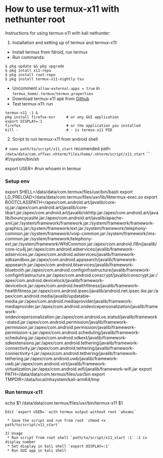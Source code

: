 # How to use termux-x11 with nethunter root

Instructions for using termux-x11 with kali nethunter:
1) Installation and setting up of termux and termux-x11:

  * Install termux from fdroid, run termux
  * Run commands:
  ```
$ pkg update && pkg upgrade
$ pkg intall x11-repo
$ pkg install root-repo
$ pkg install termux-x11-nightly tsu
  ```
  * Uncomment `allow-external-apps = true` in `termux_home/.termux/termux.properties`
  * Download termux-x11 apk from [Github](https://github.com/termux/termux-x11/releases/tag/nightly)
  * Test termux-x11: run
   ```
termux-x11 :1 &
pkg install firefox-esr     # or any GUI application
export DISPLAY=:1
firefox                     # or the application you installed
kill -                      # - is termux-x11 PID
   ```
2) Script to run termux-x11 from android shell

 `# nano path/to/script/x11_start` recomended path: `
/data/data/com.offsec.nhterm/files/home/.nhterm/script/x11_start`  ```
#!/system/bin/sh

export USER= #run whoami in termux

### Setup env ###

export SHELL=/data/data/com.termux/files/usr/bin/bash
export LD_PRELOAD=/data/data/com.termux/files/usr/lib/libtermux-exec.so
export BOOTCLASSPATH=/apex/com.android.art/javalib/core-oj.jar:/apex/com.android.art/javalib/core-libart.jar:/apex/com.android.art/javalib/okhttp.jar:/apex/com.android.art/javalib/bouncycastle.jar:/apex/com.android.art/javalib/apache-xml.jar:/system/framework/framework.jar:/system/framework/framework-graphics.jar:/system/framework/ext.jar:/system/framework/telephony-common.jar:/system/framework/voip-common.jar:/system/framework/ims-common.jar:/system/framework/telephony-ext.jar:/system/framework/WfdCommon.jar:/apex/com.android.i18n/javalib/core-icu4j.jar:/apex/com.android.adservices/javalib/framework-adservices.jar:/apex/com.android.adservices/javalib/framework-sdksandbox.jar:/apex/com.android.appsearch/javalib/framework-appsearch.jar:/apex/com.android.btservices/javalib/framework-bluetooth.jar:/apex/com.android.configinfrastructure/javalib/framework-configinfrastructure.jar:/apex/com.android.conscrypt/javalib/conscrypt.jar:/apex/com.android.devicelock/javalib/framework-devicelock.jar:/apex/com.android.healthfitness/javalib/framework-healthfitness.jar:/apex/com.android.ipsec/javalib/android.net.ipsec.ike.jar:/apex/com.android.media/javalib/updatable-media.jar:/apex/com.android.mediaprovider/javalib/framework-mediaprovider.jar:/apex/com.android.ondevicepersonalization/javalib/framework-ondevicepersonalization.jar:/apex/com.android.os.statsd/javalib/framework-statsd.jar:/apex/com.android.permission/javalib/framework-permission.jar:/apex/com.android.permission/javalib/framework-permission-s.jar:/apex/com.android.scheduling/javalib/framework-scheduling.jar:/apex/com.android.sdkext/javalib/framework-sdkextensions.jar:/apex/com.android.tethering/javalib/framework-connectivity.jar:/apex/com.android.tethering/javalib/framework-connectivity-t.jar:/apex/com.android.tethering/javalib/framework-tethering.jar:/apex/com.android.uwb/javalib/framework-uwb.jar:/apex/com.android.virt/javalib/framework-virtualization.jar:/apex/com.android.wifi/javalib/framework-wifi.jar
export PATH=/data/data/com.termux/files/usr/bin
export TMPDIR=/data/local/nhsystem/kali-arm64/tmp

### Run termux-x11 ###

echo $1
/data/data/com.termux/files/usr/bin/termux-x11 $1
 ```
 Edit `export USER=` with termux output without root `whoami`

  * Save the script and run from root `chmod +x path/to/script/x11_start`

3) Usage
  * Run script from root shell `path/to/script/x11_start :1` :1 is display number
  * Set display in kali shell `export DISPLAY=:1`
  * Run GUI app in kali shell
  
